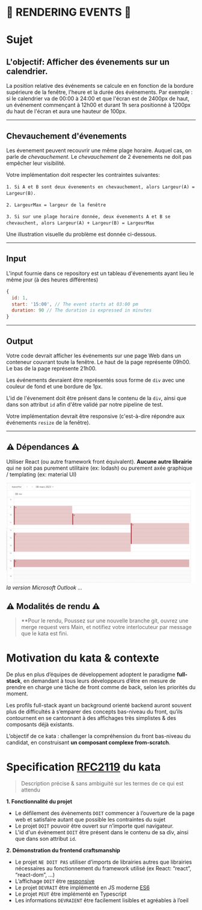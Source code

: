# 📅 RENDERING EVENTS 📅 

# Sujet


## L'objectif: Afficher des évenements sur un calendrier. 

La position relative des événements se calcule en en fonction de la bordure supérieure de la fenêtre, l'heure et la durée des événements.
Par exemple : si le calendrier va de 00:00 à 24:00 et que l'écran est de 2400px de haut, un événement commençant à 12h00 et durant 1h sera positionné à 1200px du haut de l'écran et aura une hauteur de 100px.

___
## Chevauchement d'évenements
Les évenement peuvent recouvrir une même plage horaire. Auquel cas, on parle de _chevauchement_. Le _chevauchement_ de 2 évenements ne doit pas empêcher leur visibilité.


Votre implémentation doit respecter les contraintes suivantes:

`1. Si A et B sont deux évenements en chevauchement, alors Largeur(A) = Largeur(B).`

`2. LargeurMax = largeur de la fenêtre`

`3. Si sur une plage horaire donnée, deux évenements A et B se chevauchent, alors Largeur(A) + Largeur(B) = LargeurMax`

Une illustration visuelle du problème est donnée ci-dessous.



___

## Input

L'input fournie dans ce repository est un tableau d'évenements ayant lieu le même jour (à des heures différentes)


```javascript
{
  id: 1,
  start: '15:00', // The event starts at 03:00 pm
  duration: 90 // The duration is expressed in minutes
}
```
___

## Output


Votre code devrait afficher les événements sur une page Web dans un conteneur couvrant toute la fenêtre.
Le haut de la page représente 09h00. Le bas de la page représente 21h00.

Les événements devraient être représentés sous forme de `div` avec une couleur de fond et une bordure de 1px.

L'id de l'évenement doit être présent dans le contenu de la `div`, ainsi que dans son attribut `id` afin d'être validé par notre pipeline de test.

Votre implémentation devrait être responsive (c'est-à-dire répondre aux événements `resize` de la fenêtre).

___
## ⚠️ Dépendances ⚠️

Utiliser React (ou autre framework front équivalent). **Aucune autre librairie** qui ne soit pas purement utilitaire (ex: lodash) ou purement axée graphique / templating (ex: material UI)


![calendar version outlook](media-assets/calendar.png)
_la version Microsoft Outlook ..._

## ⚠️ Modalités de rendu ⚠️

> **Pour le rendu, Poussez sur une nouvelle branche git, ouvrez une merge request vers Main, et notifiez votre interlocuteur par message que le kata est fini.

# Motivation du kata & contexte

De plus en plus d’équipes de développement adoptent le paradigme **full-stack**, en demandant à tous leurs développeurs d’être en mesure de prendre en charge une tâche de front comme de back, selon les priorités du moment. 
 

Les profils full-stack ayant un background orienté backend auront souvent plus de difficultés à s’emparer des concepts bas-niveau du front, qu’ils contournent en se cantonnant à des affichages très simplistes & des composants déjà existants. 

 
L’objectif de ce kata : challenger la compréhension du front bas-niveau du candidat, en construisant **un composant complexe from-scratch**. 

# Specification [RFC2119](https://microformats.org/wiki/rfc-2119-fr) du kata

> Description précise & sans ambiguité sur les termes de ce qui est attendu

**1. Fonctionnalité du projet**
 * Le défilement des évènements `DOIT` commencer à l’ouverture de la page web et satisfaire autant que possible les contraintes du sujet
 * Le projet `DOIT` pouvoir être ouvert sur n’importe quel navigateur.
 * L'id d'un évènement `DOIT` être présent dans le contenu de sa div, ainsi que dans son attribut `id`.

**2. Démonstration du frontend craftsmanship**
* Le projet `NE DOIT PAS` utiliser d’imports de librairies autres que librairies nécessaires au fonctionnement du framework utilisé (ex React: “react”, “react-dom”, ...) 
* L’affichage `DOIT` être [responsive](https://www.usabilis.com/responsive-web-design-site-web-adaptatif/)
* Le projet `DEVRAIT` être implémenté en JS moderne [ES6](https://www.w3schools.com/js/js_es6.asp) 
* Le projet `PEUT` être implémenté en Typescript 
* Les informations `DEVRAIENT` être facilement lisibles et agréables à l’oeil 
